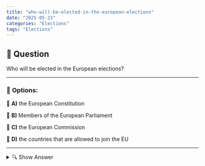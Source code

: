 ```yaml
---
title: "who-will-be-elected-in-the-european-elections"
date: "2025-05-23"
categories: "Elections"
tags: "Elections"
---
```


## 📌 **Question**

Who will be elected in the European elections?



---

### 📝 **Options:**

🔘 **A)** the European Constitution

🔘 **B)** Members of the European Parliament

🔘 **C)** the European Commission

🔘 **D)** the countries that are allowed to join the EU

---

<details>
  <summary>🔍 Show Answer</summary>

  <p>
💡  <b>Correct Answer:</b>  b
  </p>
  <p>
    📖<b>Explanation:</b>
    
  </p>
</details>
